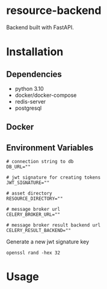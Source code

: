 # resource-backend
Backend built with FastAPI.


# Installation

## Dependencies
* python 3.10
* docker/docker-compose
* redis-server
* postgresql

## Docker

## Environment Variables

```shell
# connection string to db
DB_URL=""

# jwt signature for creating tokens
JWT_SIGNATURE=""

# asset directory
RESOURCE_DIRECTORY=""

# message broker url
CELERY_BROKER_URL=""

# message broker result backend url
CELERY_RESULT_BACKEND=""
```

Generate a new jwt signature key
```shell
openssl rand -hex 32
```

# Usage

